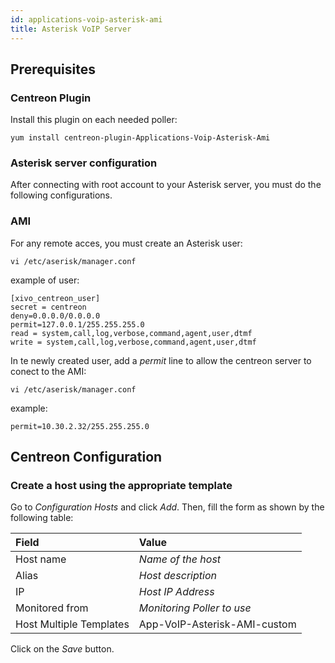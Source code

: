 ```yaml
---
id: applications-voip-asterisk-ami
title: Asterisk VoIP Server
---
```


## Prerequisites

### Centreon Plugin

Install this plugin on each needed poller:

``` shell
yum install centreon-plugin-Applications-Voip-Asterisk-Ami
```

### Asterisk server configuration

After connecting with root account to your Asterisk server, you must do the
following configurations.

### AMI

For any remote acces, you must create an Asterisk user:

    vi /etc/aserisk/manager.conf

example of user:

    [xivo_centreon_user]
    secret = centreon
    deny=0.0.0.0/0.0.0.0
    permit=127.0.0.1/255.255.255.0
    read = system,call,log,verbose,command,agent,user,dtmf
    write = system,call,log,verbose,command,agent,user,dtmf

In te newly created user, add a *permit* line to allow the centreon server to
conect to the AMI:

    vi /etc/aserisk/manager.conf

example:

    permit=10.30.2.32/255.255.255.0

## Centreon Configuration

### Create a host using the appropriate template

Go to *Configuration Hosts* and click *Add*. Then, fill the form as shown by
the following table:

| Field                                | Value                        |
| :----------------------------------- | :--------------------------- |
| Host name                            | *Name of the host*           |
| Alias                                | *Host description*           |
| IP                                   | *Host IP Address*            |
| Monitored from                       | *Monitoring Poller to use*   |
| Host Multiple Templates              | App-VoIP-Asterisk-AMI-custom |

Click on the *Save* button.
